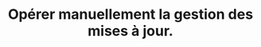 ---
thematique: thematique-pXhlU6Uzh80hZ6cMMDbks
goodPractices:
- good-practice-O5y8Xs84dVnxlzA6hHwrD
risks:
- Reporter les mises à jour implique de laisser opérantes les vulnérabilités. Ces
  dernières sont facilement repérables depuis Internet et favorise la tentation de
  compromettre en ligne le système d’exploitation et les données. Il existe un risque
  de dépassement du contrat de licence du logiciel
- ne permettant plus la ou les mises à jour lorsque l’on décide finalement de le faire.
title: Opérer manuellement la gestion des mises à jour.
uuid: vulnerability-WeYlUBVFb5gGIJLq4pJOI
visibleInCms: true
---